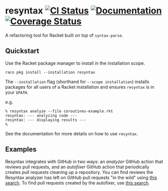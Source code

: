 # resyntax [![CI Status][ci-status-badge]][ci-status] [![Documentation][docs-badge]][docs] [![Coverage Status][coverage-badge]][coverage]

A refactoring tool for Racket built on top of `syntax-parse`.

[ci-status]: https://github.com/jackfirth/resyntax/actions
[ci-status-badge]: https://github.com/jackfirth/resyntax/workflows/CI/badge.svg
[docs]: https://docs.racket-lang.org/resyntax/index.html
[docs-badge]: https://img.shields.io/badge/docs-published-blue.svg
[coverage]: https://coveralls.io/github/jackfirth/resyntax?branch=master
[coverage-badge]: https://coveralls.io/repos/github/jackfirth/resyntax/badge.svg?branch=master

## Quickstart

Use the Racket package manager to install in the installation scope.  
```
raco pkg install --installation resyntax
```
The `--installation` flag (shorthand for `--scope installation`) installs packages for all users of a Racket installation and ensures `resyntax` is in your `$PATH`. 

e.g. 
```
% resyntax analyze --file coroutines-example.rkt
resyntax: --- analyzing code ---
resyntax: --- displaying results ---
%
```

See the documentation for more details on how to use `resyntax`.

## Examples

Resyntax integrates with GitHub in two ways: an _analyzer_ GitHub action that reviews pull requests, and an _autofixer_ GitHub action that periodically creates pull requests cleaning up a repository. You can find reviews the Resyntax analyzer has left on GitHub pull requests "in the wild" using [this search](https://github.com/search?q=%22Resyntax%20analyzed%22%20%22added%20suggestions%22%20in%3Acomments%20is%3Apr%20sort%3Aupdated%20&type=pullrequests). To find pull requests created by the autofixer, use [this search](https://github.com/search?q=author%3Aapp%2Fresyntax-ci&type=pullrequests).
